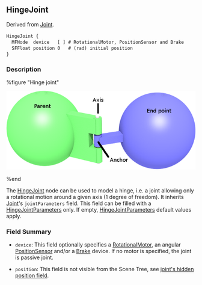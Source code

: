 ## HingeJoint

Derived from [Joint](joint.md).

```
HingeJoint {
  MFNode  device   [ ] # RotationalMotor, PositionSensor and Brake
  SFFloat position 0   # (rad) initial position
}
```

### Description

%figure "Hinge joint"

![hingeJoint.png](images/hingeJoint.png)

%end

The [HingeJoint](#hingejoint) node can be used to model a hinge, i.e. a joint
allowing only a rotational motion around a given axis (1 degree of freedom). It
inherits [Joint](joint.md)'s `jointParameters` field. This field can be filled
with a [HingeJointParameters](hingejointparameters.md) only. If empty,
[HingeJointParameters](hingejointparameters.md) default values apply.

### Field Summary

- `device`: This field optionally specifies a
[RotationalMotor](rotationalmotor.md), an angular
[PositionSensor](positionsensor.md) and/or a [Brake](brake.md) device. If no
motor is specified, the joint is passive joint.

- `position`: This field is not visible from the Scene Tree, see [joint's hidden position field](joint.md#joint-s-hidden-position-fields).
